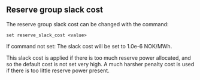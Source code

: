 ## Reserve group slack cost
The reserve group slack cost can be changed with the command:
```
set reserve_slack_cost <value>
```

If command not set: The slack cost will be set to 1.0e-6 NOK/MWh.

This slack cost is applied if there is too much reserve power allocated, and so the default cost is not set very high. A much harsher penalty cost is used if there is too little reserve power present.  